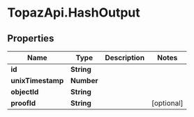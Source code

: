 # TopazApi.HashOutput

## Properties
Name | Type | Description | Notes
------------ | ------------- | ------------- | -------------
**id** | **String** |  | 
**unixTimestamp** | **Number** |  | 
**objectId** | **String** |  | 
**proofId** | **String** |  | [optional] 


